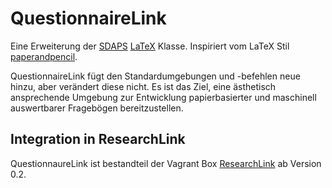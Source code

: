 # QuestionnaireLink

Eine Erweiterung der [SDAPS](http://sdaps.org) [LaTeX](http://www.latex-project.org) Klasse. Inspiriert vom LaTeX Stil [paperandpencil](http://www.qdds.org/fileadmin/files/Dokumentation_de_paper%2Bpencil.pdf).

QuestionnaireLink fügt den Standardumgebungen und -befehlen neue hinzu, aber verändert diese nicht. Es ist das Ziel, eine ästhetisch ansprechende Umgebung zur Entwicklung papierbasierter und maschinell auswertbarer Fragebögen bereitzustellen. 

## Integration in ResearchLink

QuestionnaureLink ist bestandteil der Vagrant Box [ResearchLink](https://github.com/inventionate/ResearchLink) ab Version 0.2.
